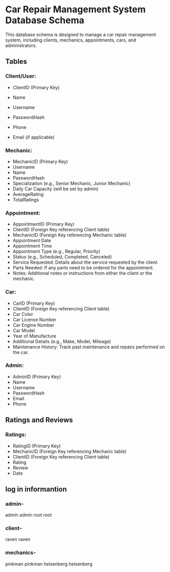# Car Repair Management System Database Schema

This database schema is designed to manage a car repair management system, including clients, mechanics, appointments, cars, and administrators.

## Tables

### Client/User:
- ClientID (Primary Key)
- Name
- Username

- PasswordHash
- Phone
- Email (if applicable)

### Mechanic:
- MechanicID (Primary Key)
- Username
- Name
- PasswordHash
- Specialization (e.g., Senior Mechanic, Junior Mechanic)
- Daily Car Capacity (will be set by admin)
- AverageRating
- TotalRatings

### Appointment:
- AppointmentID (Primary Key)
- ClientID (Foreign Key referencing Client table)
- MechanicID (Foreign Key referencing Mechanic table)
- Appointment Date
- Appointment Time
- Appointment Type (e.g., Regular, Priority)
- Status (e.g., Scheduled, Completed, Canceled)
- Service Requested: Details about the service requested by the client.
- Parts Needed: If any parts need to be ordered for the appointment.
- Notes: Additional notes or instructions from either the client or the mechanic.

### Car:
- CarID (Primary Key)
- ClientID (Foreign Key referencing Client table)
- Car Color
- Car License Number
- Car Engine Number
- Car Model
- Year of Manufacture
- Additional Details (e.g., Make, Model, Mileage)
- Maintenance History: Track past maintenance and repairs performed on the car.

### Admin:
- AdminID (Primary Key)
- Name
- Username
- PasswordHash
- Email
- Phone

## Ratings and Reviews
### Ratings:
- RatingID (Primary Key)
- MechanicID (Foreign Key referencing Mechanic table)
- ClientID (Foreign Key referencing Client table)
- Rating
- Review
- Date


## log in informantion 

### admin-
admin admin
root root

### client-
raven raven

### mechanics-
pinkman pinkman
heisenberg heisenberg 
